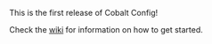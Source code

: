 This is the first release of Cobalt Config!

Check the [wiki](https://github.com/AnonymousHacker1279/CobaltConfig/wiki) for information on how to get started.